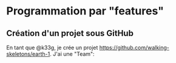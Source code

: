 # Programmation par "features"



## Création d'un projet sous GitHub

En tant que @k33g, je crée un projet https://github.com/walking-skeletons/earth-1. J'ai une "Team":


